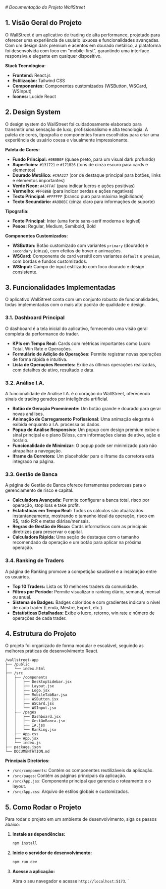 


_# Documentação do Projeto WallStreet_

## 1. Visão Geral do Projeto

O WallStreet é um aplicativo de trading de alta performance, projetado para oferecer uma experiência de usuário luxuosa e funcionalidades avançadas. Com um design dark premium e acentos em dourado metálico, a plataforma foi desenvolvida com foco em "mobile-first", garantindo uma interface responsiva e elegante em qualquer dispositivo.

**Stack Tecnológica:**

*   **Frontend:** React.js
*   **Estilização:** Tailwind CSS
*   **Componentes:** Componentes customizados (WSButton, WSCard, WSInput)
*   **Ícones:** Lucide React




## 2. Design System

O design system do WallStreet foi cuidadosamente elaborado para transmitir uma sensação de luxo, profissionalismo e alta tecnologia. A paleta de cores, tipografia e componentes foram escolhidos para criar uma experiência de usuário coesa e visualmente impressionante.

**Paleta de Cores:**

*   **Fundo Principal:** `#0B0B0F` (quase preto, para um visual dark profundo)
*   **Superfícies:** `#131721` e `#171B26` (tons de cinza escuro para cards e elementos)
*   **Dourado Metálico:** `#C9A227` (cor de destaque principal para botões, links e elementos importantes)
*   **Verde Neon:** `#43FFAF` (para indicar lucros e ações positivas)
*   **Vermelho:** `#FF6B6B` (para indicar perdas e ações negativas)
*   **Texto Principal:** `#FFFFFF` (branco puro para máxima legibilidade)
*   **Texto Secundário:** `#A9B0BC` (cinza claro para informações de suporte)

**Tipografia:**

*   **Fonte Principal:** Inter (uma fonte sans-serif moderna e legível)
*   **Pesos:** Regular, Medium, Semibold, Bold

**Componentes Customizados:**

*   **WSButton:** Botão customizado com variantes `primary` (dourado) e `secondary` (cinza), com efeitos de hover e animações.
*   **WSCard:** Componente de card versátil com variantes `default` e `premium`, com bordas e fundos customizados.
*   **WSInput:** Campo de input estilizado com foco dourado e design consistente.




## 3. Funcionalidades Implementadas

O aplicativo WallStreet conta com um conjunto robusto de funcionalidades, todas implementadas com o mais alto padrão de qualidade e design.

### 3.1. Dashboard Principal

O dashboard é a tela inicial do aplicativo, fornecendo uma visão geral completa da performance do trader.

*   **KPIs em Tempo Real:** Cards com métricas importantes como Lucro Total, Win Rate e Operações.
*   **Formulário de Adição de Operações:** Permite registrar novas operações de forma rápida e intuitiva.
*   **Lista de Operações Recentes:** Exibe as últimas operações realizadas, com detalhes de ativo, resultado e data.

### 3.2. Análise I.A.

A funcionalidade de Análise I.A. é o coração do WallStreet, oferecendo sinais de trading gerados por inteligência artificial.

*   **Botão de Geração Proeminente:** Um botão grande e dourado para gerar novas análises.
*   **Animação de Carregamento Profissional:** Uma animação elegante é exibida enquanto a I.A. processa os dados.
*   **Popup de Análise Responsivo:** Um popup com design premium exibe o sinal principal e o plano B/loss, com informações claras de ativo, ação e horário.
*   **Funcionalidade de Minimizar:** O popup pode ser minimizado para não atrapalhar a navegação.
*   **Iframe da Corretora:** Um placeholder para o iframe da corretora está integrado na página.

### 3.3. Gestão de Banca

A página de Gestão de Banca oferece ferramentas poderosas para o gerenciamento de risco e capital.

*   **Calculadora Avançada:** Permite configurar a banca total, risco por operação, stop loss e take profit.
*   **Estatísticas em Tempo Real:** Todos os cálculos são atualizados instantaneamente, mostrando o tamanho ideal da operação, risco em R$, ratio R:R e metas diárias/mensais.
*   **Regras de Gestão de Risco:** Cards informativos com as principais diretrizes para preservar o capital.
*   **Calculadora Rápida:** Uma seção de destaque com o tamanho recomendado da operação e um botão para aplicar na próxima operação.

### 3.4. Ranking de Traders

A página de Ranking promove a competição saudável e a inspiração entre os usuários.

*   **Top 10 Traders:** Lista os 10 melhores traders da comunidade.
*   **Filtros por Período:** Permite visualizar o ranking diário, semanal, mensal ou anual.
*   **Sistema de Badges:** Badges coloridos e com gradientes indicam o nível de cada trader (Lenda, Mestre, Expert, etc.).
*   **Estatísticas Detalhadas:** Exibe o lucro, retorno, win rate e número de operações de cada trader.




## 4. Estrutura do Projeto

O projeto foi organizado de forma modular e escalável, seguindo as melhores práticas de desenvolvimento React.

```
/wallstreet-app
├── /public
│   └── index.html
├── /src
│   ├── /components
│   │   ├── DesktopSidebar.jsx
│   │   ├── Layout.jsx
│   │   ├── Logo.jsx
│   │   ├── MobileTabBar.jsx
│   │   ├── WSButton.jsx
│   │   ├── WSCard.jsx
│   │   └── WSInput.jsx
│   ├── /pages
│   │   ├── Dashboard.jsx
│   │   ├── GestãoBanca.jsx
│   │   ├── IA.jsx
│   │   └── Ranking.jsx
│   ├── App.css
│   ├── App.jsx
│   └── index.js
├── package.json
└── DOCUMENTATION.md
```

**Principais Diretórios:**

*   `/src/components`: Contém os componentes reutilizáveis da aplicação.
*   `/src/pages`: Contém as páginas principais da aplicação.
*   `/src/App.jsx`: Componente principal que gerencia o roteamento e o layout.
*   `/src/App.css`: Arquivo de estilos globais e customizados.




## 5. Como Rodar o Projeto

Para rodar o projeto em um ambiente de desenvolvimento, siga os passos abaixo:

1.  **Instale as dependências:**

    ```bash
    npm install
    ```

2.  **Inicie o servidor de desenvolvimento:**

    ```bash
    npm run dev
    ```

3.  **Acesse a aplicação:**

    Abra o seu navegador e acesse `http://localhost:5173`.
`


